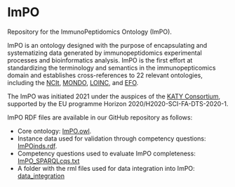 # ImPO
Repository for the ImmunoPeptidomics Ontology (ImPO).

ImPO is an ontology designed with the purpose of encapsulating and systematizing data generated by immunopeptidomics experimental processes and bioinformatics analysis. ImPO is the first effort at standardizing the terminology and semantics in the immunopepticomics domain and establishes cross-references to 22 relevant ontologies, including the [NCIt](http://purl.obolibrary.org/obo/ncit.owl), [MONDO](http://purl.obolibrary.org/obo/mondo.owl), [LOINC](http://purl.bioontology.org/ontology/LNC/), and [EFO](http://www.ebi.ac.uk/efo/efo.owl).

The ImPO was initiated 2021 under the auspices of the [KATY Consortium](https://katy-project.eu/), supported by the EU programme Horizon 2020/H2020-SCI-FA-DTS-2020-1.

ImPO RDF files are available in our GitHub repository as follows:
- Core ontology: [ImPO.owl](https://github.com/liseda-lab/ImPO/blob/main/ImPO.owl).
- Instance data used for validation through competency questions: [ImPOinds.rdf](https://github.com/liseda-lab/ImPO/blob/main/ImPOinds.rdf).
- Competency questions used to evaluate ImPO completeness: [ImPO_SPARQLcqs.txt](https://github.com/liseda-lab/ImPO/blob/main/ImPO_SPARQLcqs.txt)
- A folder with the rml files used for data integration into ImPO: [data_integration](https://github.com/liseda-lab/ImPO/tree/main/data_integration) 
